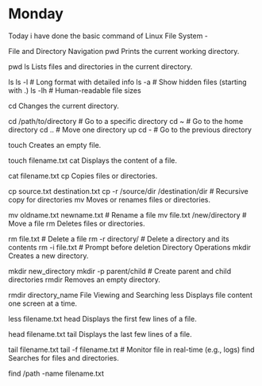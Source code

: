 # Monday
Today i have done the basic command of Linux File System -

File and Directory Navigation
pwd
Prints the current working directory.

pwd
ls
Lists files and directories in the current directory.

ls
ls -l       # Long format with detailed info
ls -a       # Show hidden files (starting with .)
ls -lh      # Human-readable file sizes

cd
Changes the current directory.

cd /path/to/directory  # Go to a specific directory
cd ~                   # Go to the home directory
cd ..                  # Move one directory up
cd -                   # Go to the previous directory

touch
Creates an empty file.

touch filename.txt
cat
Displays the content of a file.

cat filename.txt
cp
Copies files or directories.

cp source.txt destination.txt
cp -r /source/dir /destination/dir  # Recursive copy for directories
mv
Moves or renames files or directories.

mv oldname.txt newname.txt  # Rename a file
mv file.txt /new/directory  # Move a file
rm
Deletes files or directories.

rm file.txt                  # Delete a file
rm -r directory/             # Delete a directory and its contents
rm -i file.txt               # Prompt before deletion
Directory Operations
mkdir
Creates a new directory.

mkdir new_directory
mkdir -p parent/child        # Create parent and child directories
rmdir
Removes an empty directory.

rmdir directory_name
File Viewing and Searching
less
Displays file content one screen at a time.

less filename.txt
head
Displays the first few lines of a file.

head filename.txt
tail
Displays the last few lines of a file.

tail filename.txt
tail -f filename.txt        # Monitor file in real-time (e.g., logs)
find
Searches for files and directories.

find /path -name filename.txt
